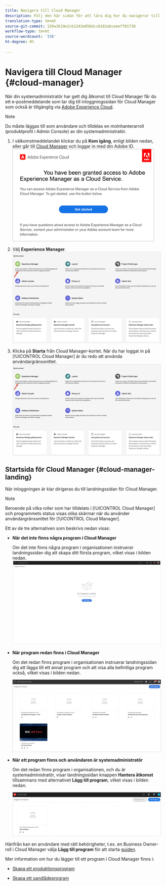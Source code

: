 ```yaml
---
title: Navigera till Cloud Manager
description: Följ den här sidan för att lära dig hur du navigerar till startsidan för Cloud Manager
translation-type: tm+mt
source-git-commit: 159a1619e2cb1243e056dcc6182abceeeff01730
workflow-type: tm+mt
source-wordcount: '338'
ht-degree: 0%

---
```



# Navigera till Cloud Manager {#cloud-manager}

När din systemadministratör har gett dig åtkomst till Cloud Manager får du ett e-postmeddelande som tar dig till inloggningssidan för Cloud Manager som också är tillgänglig via [Adobe Experience Cloud](https://my.cloudmanager.adobe.com/).

>[!NOTE]
>Du måste läggas till som användare och tilldelas en molnhanterarroll (produktprofil i Admin Console) av din systemadministratör.

1. I välkomstmeddelandet klickar du på **Kom igång**, enligt bilden nedan, eller går till [Cloud Manager](https://experience.adobe.com) och loggar in med din Adobe ID.\
   ![](/help/onboarding/what-is-required/assets/get-started-email.png)

1. Välj **Experience Manager**.
   ![](/help/onboarding/getting-access-to-aem-in-cloud/assets/landing-page1.png)

1. Klicka på **Starta** från Cloud Manager-kortet.
När du har loggat in på [!UICONTROL Cloud Manager] är du redo att använda användargränssnittet.
   ![](/help/onboarding/getting-access-to-aem-in-cloud/assets/landing-page1.png)


## Startsida för Cloud Manager {#cloud-manager-landing}

När inloggningen är klar dirigeras du till landningssidan för Cloud Manager.

>[!NOTE]
>Beroende på vilka roller som har tilldelats i [!UICONTROL Cloud Manager] och programmets status visas olika skärmar när du använder användargränssnittet för [!UICONTROL Cloud Manager].

Ett av de tre alternativen som beskrivs nedan visas:

* **När det inte finns några program i Cloud Manager**

   Om det inte finns några program i organisationen instruerar landningssidan dig att skapa ditt första program, vilket visas i bilden nedan.
   ![](/help/onboarding/getting-access-to-aem-in-cloud/assets/first_timelogin0.png)

* **När program redan finns i Cloud Manager**

   Om det redan finns program i organisationen instruerar landningssidan dig att lägga till ett annat program och att visa alla befintliga program också, vilket visas i bilden nedan.

   ![](/help/onboarding/getting-access-to-aem-in-cloud/assets/first_timelogin1.png)

* **När ett program finns och användaren är systemadministratör**

   Om det redan finns program i organisationen, och du är systemadministratör, visar landningssidan knappen **Hantera åtkomst** tillsammans med alternativet **Lägg till program**, vilket visas i bilden nedan.

   ![](/help/onboarding/getting-access-to-aem-in-cloud/assets/admin-console-4.png)

Härifrån kan en användare med rätt behörigheter, t.ex. en Business Owner-roll i Cloud Manager välja **Lägg till program** för att starta [guiden](/help/onboarding/getting-access-to-aem-in-cloud/using-the-wizard.md).

Mer information om hur du lägger till ett program i Cloud Manager finns i:

* [Skapa ett produktionsprogram](/help/onboarding/getting-access-to-aem-in-cloud/creating-production-program.md)

* [Skapa ett sandlådeprogram](/help/onboarding/getting-access-to-aem-in-cloud/creating-sandbox-program.md)